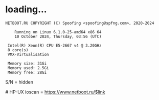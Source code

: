 # loading...
```
NETBOOT.RU COPYRIGHT (C) Spoofing <spoofing@spfng.com>, 2020-2024

	Running on Linux 6.1.0-25-amd64 x86_64
	10 October 2024, Thursday, 03:56 (UTC)

 Intel(R) Xeon(R) CPU E5-2667 v4 @ 3.20GHz
 8 core(s)
 VMX-Virtualisation

 Memory size: 31Gi
 Memory used: 2.5Gi
 Memory free: 28Gi
```
S/N = hidden

\# HP-UX ioscan = https://www.netboot.ru/$link
